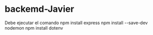 # backemd-Javier

Debe ejecutar el comando 
npm install express
npm install --save-dev nodemon
npm install dotenv